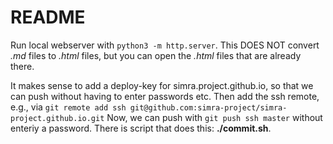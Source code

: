 # README

Run local webserver with `python3 -m http.server`.
This DOES NOT convert *.md* files to *.html* files, but you can open the *.html* files that are already there.

It makes sense to add a deploy-key for simra.project.github.io, so that we can push without having to enter passwords etc.
Then add the ssh remote, e.g., via `git remote add ssh git@github.com:simra-project/simra-project.github.io.git`
Now, we can push with `git push ssh master` without enteriy a password.
There is script that does this: **./commit.sh**.
